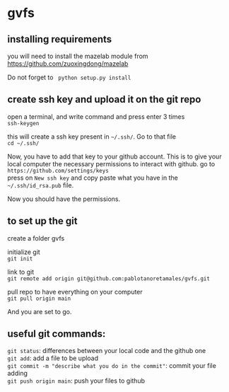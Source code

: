 # gvfs

## installing requirements
you will need to install the mazelab module from
https://github.com/zuoxingdong/mazelab

Do not forget to 
` python setup.py install`

## create ssh key and upload it on the git repo
open a terminal, and write command and press enter 3 times  
`ssh-keygen`

this will create a ssh key present in `~/.ssh/`. Go to that file  
`cd ~/.ssh/`  

Now, you have to add that key to your github account. This is to give your  
local computer the necessary permissions to interact with github. go to  
`https://github.com/settings/keys`  
press on `New ssh key` 
and copy paste what you have in the `~/.ssh/id_rsa.pub` file.  

Now you should have the permissions.  

## to set up the git
create a folder gvfs  

initialize git  
`git init`  

link to git  
`git remote add origin git@github.com:pablotanoretamales/gvfs.git`  

pull repo to have everything on your computer  
`git pull origin main`  
 
And you are set to go.  

## useful git commands:
`git status`: differences between your local code and the github one  
`git add`: add a file to be upload  
`git commit -m "describe what you do in the commit"`: commit your file adding  
`git push origin main`: push your files to github  


